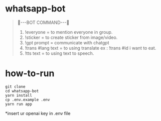 # whatsapp-bot

> 🤖---BOT COMMAND---🤖
>
> 1.  !everyone = to mention everyone in group.
> 2.  !sticker = to create sticker from image/video.
> 3.  !gpt prompt = communicate with chatgpt
> 4.  !trans #lang text = to using translate ex : !trans #id i want to eat.
> 5.  !tts text = to using text to speech.

# how-to-run

    git clone
    cd whatsapp-bot
    yarn install
    cp .env.example .env
    yarn run app

\*insert ur openai key in .env file

